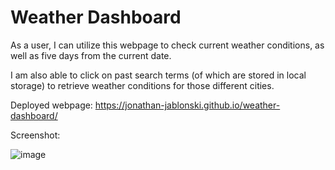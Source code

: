 # Weather Dashboard

As a user, I can utilize this webpage to check current weather conditions, as well as five days from the current date.

I am also able to click on past search terms (of which are stored in local storage) to retrieve weather conditions for those different cities.

Deployed webpage: https://jonathan-jablonski.github.io/weather-dashboard/

Screenshot:

![image](https://user-images.githubusercontent.com/74980325/111893497-1ba68480-89d1-11eb-8fc6-ea437f4dc930.png)
